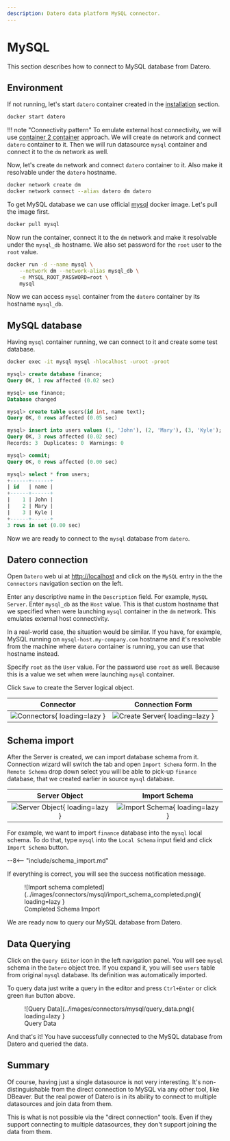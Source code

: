 ```yaml
---
description: Datero data platform MySQL connector.
---
```


# MySQL
This section describes how to connect to MySQL database from Datero.

## Environment
If not running, let's start `datero` container created in the [installation](../installation.md#running-the-container) section.
``` sh
docker start datero
```

!!! note "Connectivity pattern"
    To emulate external host connectivity, we will use [container 2 container](./index.md#container-to-container) approach.
    We will create `dm` network and connect `datero` container to it.
    Then we will run datasource `mysql` container and connect it to the `dm` network as well.

Now, let's create `dm` network and connect `datero` container to it.
Also make it resolvable under the `datero` hostname.
``` sh
docker network create dm
docker network connect --alias datero dm datero
```

To get MySQL database we can use official [mysql](https://hub.docker.com/_/mysql) docker image.
Let's pull the image first.
``` sh
docker pull mysql
```
Now run the container, connect it to the `dm` network and make it resolvable under the `mysql_db` hostname.
We also set password for the `root` user to the `root` value.
``` sh
docker run -d --name mysql \
    --network dm --network-alias mysql_db \
    -e MYSQL_ROOT_PASSWORD=root \
    mysql
```
Now we can access `mysql` container from the `datero` container by its hostname `mysql_db`.


## MySQL database
Having `mysql` container running, we can connect to it and create some test database.
``` sh
docker exec -it mysql mysql -hlocalhost -uroot -proot
```

``` sql
mysql> create database finance;
Query OK, 1 row affected (0.02 sec)

mysql> use finance;
Database changed

mysql> create table users(id int, name text);
Query OK, 0 rows affected (0.05 sec)

mysql> insert into users values (1, 'John'), (2, 'Mary'), (3, 'Kyle');
Query OK, 3 rows affected (0.02 sec)
Records: 3  Duplicates: 0  Warnings: 0

mysql> commit;
Query OK, 0 rows affected (0.00 sec)

mysql> select * from users;
+------+------+
| id   | name |
+------+------+
|    1 | John |
|    2 | Mary |
|    3 | Kyle |
+------+------+
3 rows in set (0.00 sec)
```

Now we are ready to connect to the `mysql` database from `datero`.


## Datero connection
Open `Datero` web ui at [http://localhost](http://localhost) and click on the `MySQL` entry in the the `Connectors` navigation section on the left.

Enter any descriptive name in the `Description` field. For example, `MySQL Server`.
Enter `mysql_db` as the `Host` value.
This is that custom hostname that we specified when were launching `mysql` container in the `dm` network.
This emulates external host connectivity.

In a real-world case, the situation would be similar.
If you have, for example, MySQL running on `mysql-host.my-company.com` hostname and
it's resolvable from the machine where `datero` container is running, you can use that hostname instead.

Specify `root` as the `User` value.
For the password use `root` as well. Because this is a value we set when were launching `mysql` container.

Click `Save` to create the Server logical object.

Connector|Connection Form
:---:|:---:
![Connectors](../images/connectors.jpg){ loading=lazy }|![Create Server](../images/connectors/mysql/create_server.png){ loading=lazy }


## Schema import
After the Server is created, we can import database schema from it.
Connection wizard will switch the tab and open `Import Schema` form.
In the `Remote Schema` drop down select you will be able to pick-up `finance` database,
that we created earlier in source `mysql` database.

Server Object|Import Schema
:---:|:---:
![Server Object](../images/connectors/mysql/server_entry.png){ loading=lazy }|![Import Schema](../images/connectors/mysql/import_schema.png){ loading=lazy }

For example, we want to import  `finance` database into the `mysql` local schema.
To do that, type `mysql` into the `Local Schema` input field and click `Import Schema` button.

--8<-- "include/schema_import.md"

If everything is correct, you will see the success notification message.
<figure markdown>
  ![Import schema completed](../images/connectors/mysql/import_schema_completed.png){ loading=lazy }
  <figcaption>Completed Schema Import</figcaption>
</figure>

We are ready now to query our MySQL database from Datero.

## Data Querying
Click on the `Query Editor` icon in the left navigation panel.
You will see `mysql` schema in the `Datero` object tree.
If you expand it, you will see `users` table from original `mysql` database.
Its definition was automatically imported.

To query data just write a query in the editor and press `Ctrl+Enter` or click green `Run` button above.

<figure markdown>
  ![Query Data](../images/connectors/mysql/query_data.png){ loading=lazy }
  <figcaption>Query Data</figcaption>
</figure>

And that's it! You have successfully connected to the MySQL database from Datero and queried the data.

## Summary
Of course, having just a single datasource is not very interesting.
It's non-distinguishable from the direct connection to MySQL via any other tool, like DBeaver.
But the real power of Datero is in its ability to connect to multiple datasources and join data from them.

This is what is not possible via the "direct connection" tools.
Even if they support connecting to multiple datasources, they don't support joining the data from them.
